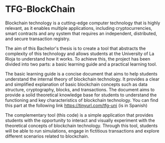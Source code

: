 # TFG-BlockChain

Blockchain technology is a cutting-edge computer technology that is highly relevant, as
it enables multiple applications, including cryptocurrencies, smart contracts and any system that
requires an independent, distributed, and secure transaction registry.

The aim of this Bachelor's thesis is to create a tool that abstracts the complexity of this
technology and allows students at the University of La Rioja to understand how it works. To
achieve this, the project has been divided into two parts: a basic learning guide and a practical
learning tool.

The basic learning guide is a concise document that aims to help students understand
the internal theory of blockchain technology. It provides a clear and simplified explanation of
basic blockchain concepts such as data structure, cryptography, blocks, and transactions. The
document aims to provide a solid theoretical knowledge base for students to understand the
functioning and key characteristics of blockchain technology. You can find this part at the following link https://tinyurl.com/tfg-uni (is in Spanish)

The complementary tool (this code) is a simple application that provides students with the
opportunity to interact and visually experiment with the theoretical concepts of blockchain
technology. Through this tool, students will be able to run simulations, engage in fictitious
transactions and explore different scenarios related to blockchain.
